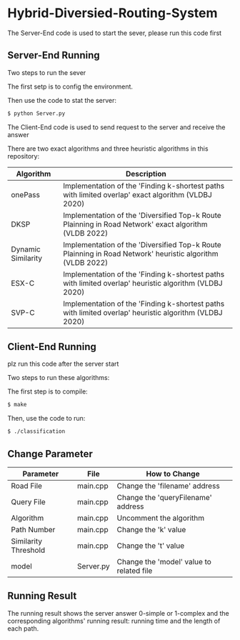 # Hybrid-Diversied-Routing-System

The Server-End code is used to start the sever, please run this code first

## Server-End Running

Two steps to run the sever

The first setp is to config the environment.

Then use the code to stat the server:

```sh
$ python Server.py
```


The Client-End code is used to send request to the server and receive the answer

There are two exact algorithms and three heuristic algorithms in this repository:

| Algorithm          | Description                                                                                               |
|--------------------|-----------------------------------------------------------------------------------------------------------|
| onePass            | Implementation of the 'Finding k-shortest paths with limited overlap' exact algorithm (VLDBJ 2020)        |
| DKSP               | Implementation of the 'Diversified Top-k Route Plainning in Road Network' exact algorithm (VLDB 2022)     |
| Dynamic Similarity | Implementation of the 'Diversified Top-k Route Plainning in Road Network' heuristic algorithm (VLDB 2022) |
| ESX-C              | Implementation of the 'Finding k-shortest paths with limited overlap' heuristic algorithm (VLDBJ 2020)    |
| SVP-C              | Implementation of the 'Finding k-shortest paths with limited overlap' heuristic algorithm (VLDBJ 2020)    |

## Client-End Running

plz run this code after the server start

Two steps to run these algorithms:

The first step is to compile: 

```sh
$ make
```

Then, use the code to run:

```sh
$ ./classification
```

## Change Parameter
| Parameter            | File      | How to Change                            |
|----------------------|-----------|------------------------------------------|
| Road File            | main.cpp  | Change the 'filename' address            |
| Query File           | main.cpp  | Change the 'queryFilename' address       |
| Algorithm            | main.cpp  | Uncomment the algorithm                  |
| Path Number          | main.cpp  | Change the 'k' value                     |
| Similarity Threshold | main.cpp  | Change the 't' value                     |
| model                | Server.py | Change the 'model' value to related file |

## Running Result

The running result shows the server answer 0-simple or 1-complex and the corresponding algorithms' running result:
running time and the length of each path.
